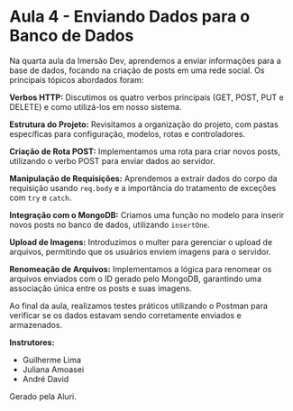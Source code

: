 # Aula 4 - Enviando Dados para o Banco de Dados

Na quarta aula da Imersão Dev, aprendemos a enviar informações para a base de dados, focando na criação de posts em uma rede social. Os principais tópicos abordados foram:

**Verbos HTTP:** Discutimos os quatro verbos principais (GET, POST, PUT e DELETE) e como utilizá-los em nosso sistema.

**Estrutura do Projeto:** Revisitamos a organização do projeto, com pastas específicas para configuração, modelos, rotas e controladores.

**Criação de Rota POST:** Implementamos uma rota para criar novos posts, utilizando o verbo POST para enviar dados ao servidor.

**Manipulação de Requisições:** Aprendemos a extrair dados do corpo da requisição usando ```req.body``` e a importância do tratamento de exceções com ```try``` e ```catch```.

**Integração com o MongoDB:** Criamos uma função no modelo para inserir novos posts no banco de dados, utilizando ```insertOne```.

**Upload de Imagens:** Introduzimos o multer para gerenciar o upload de arquivos, permitindo que os usuários enviem imagens para o servidor.

**Renomeação de Arquivos:** Implementamos a lógica para renomear os arquivos enviados com o ID gerado pelo MongoDB, garantindo uma associação única entre os posts e suas imagens.

Ao final da aula, realizamos testes práticos utilizando o Postman para verificar se os dados estavam sendo corretamente enviados e armazenados.

**Instrutores:**
- Guilherme Lima
- Juliana Amoasei
- André David

Gerado pela Aluri.